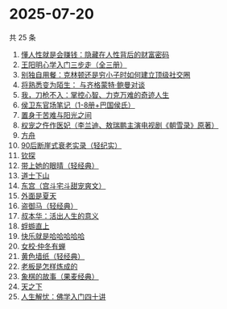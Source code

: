 # 2025-07-20

共 25 条

<!-- BEGIN WEREAD -->
<!-- 最后更新时间 2025-07-20 12:09:38 +0800 -->
1. [懂人性就是会赚钱：隐藏在人性背后的财富密码](https://weread.qq.com/web/bookDetail/0e232f00813aba224g01089c)
1. [王阳明心学入门三步走（全三册）](https://weread.qq.com/web/bookDetail/bef32c20813aba1dbg018aa3)
1. [别独自用餐：克林顿还是穷小子时如何建立顶级社交圈](https://weread.qq.com/web/bookDetail/a0a32a905cdf18a0a225ee6)
1. [将熟悉变为陌生： 与齐格蒙特·鲍曼对谈](https://weread.qq.com/web/bookDetail/bd232300813aba244g013400)
1. [我，刀枪不入：掌控心智、力克万难的奇迹人生](https://weread.qq.com/web/bookDetail/556326b0813aba244g01620e)
1. [侯卫东官场笔记（1-8册+巴国侯氏）](https://weread.qq.com/web/bookDetail/0b0328b05c06490b0989939)
1. [置身于苦难与阳光之间](https://weread.qq.com/web/bookDetail/44432740813aba23eg0195c8)
1. [权宠之仵作医妃（李兰迪、敖瑞鹏主演电视剧《朝雪录》原著）](https://weread.qq.com/web/bookDetail/49732cf0713cf075497323f)
1. [方舟](https://weread.qq.com/web/bookDetail/b1132730813ab9a9fg012df1)
1. [90后断崖式衰老实录（轻纪实）](https://weread.qq.com/web/bookDetail/883324a0813ab9c81g016c9c)
1. [钦探](https://weread.qq.com/web/bookDetail/dee32bc0813aba247g014d0c)
1. [带上她的眼晴（轻经典）](https://weread.qq.com/web/bookDetail/0f032480813ab9f2bg0128ad)
1. [道士下山](https://weread.qq.com/web/bookDetail/7f5328c0813aba1deg0176b4)
1. [东宫（宫斗宅斗甜宠爽文）](https://weread.qq.com/web/bookDetail/11532370813aba1dbg016696)
1. [外面是夏天](https://weread.qq.com/web/bookDetail/8d732e60813ab823ag017ade)
1. [盗御马（轻经典）](https://weread.qq.com/web/bookDetail/6fb32a40813aba1ceg018c72)
1. [叔本华：活出人生的意义](https://weread.qq.com/web/bookDetail/1f232260813aba240g012161)
1. [蜉蝣直上](https://weread.qq.com/web/bookDetail/63832fc0813aba215g01097b)
1. [快乐就是哈哈哈哈哈](https://weread.qq.com/web/bookDetail/0c632db0813ab708ag0170b2)
1. [女校·仲冬有蝉](https://weread.qq.com/web/bookDetail/2b532d10813ab9f99g012ebc)
1. [黄色墙纸（轻经典）](https://weread.qq.com/web/bookDetail/34b32580813ab9c62g012ec8)
1. [老板是怎样炼成的](https://weread.qq.com/web/bookDetail/c7332210813aba1f3g017987)
1. [象棋的故事（果麦经典）](https://weread.qq.com/web/bookDetail/df532860813ab8dcbg0128a9)
1. [天之下](https://weread.qq.com/web/bookDetail/4de326a0721770aa4de95f4)
1. [人生解忧：佛学入门四十讲](https://weread.qq.com/web/bookDetail/a2332ee0813aba1a7g0123df)
<!-- END WEREAD -->
